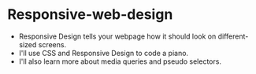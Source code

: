 # Responsive-web-design
- Responsive Design tells your webpage how it should look on different-sized screens.
- I'll use CSS and Responsive Design to code a piano.
- I'll also learn more about media queries and pseudo selectors.
